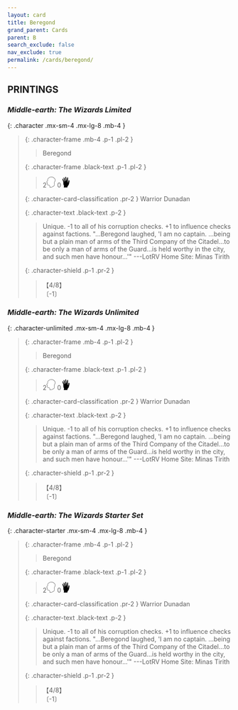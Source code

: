 ```yaml
---
layout: card
title: Beregond
grand_parent: Cards
parent: B
search_exclude: false
nav_exclude: true
permalink: /cards/beregond/
---
```


## PRINTINGS


### _Middle-earth: The Wizards Limited_

{: .character .mx-sm-4 .mx-lg-8 .mb-4 }
> {: .character-frame .mb-4 .p-1 .pl-2 }
> > <div class="card-mp"></div>
> > <div class="character-card-name">Beregond</div>
>
> {: .character-frame .black-text .p-1 .pl-2 }
> > 2![](/assets/images/mind.svg) 0![](/assets/images/di.svg)
>
> {: .character-card-classification .pr-2 }
> Warrior Dunadan
>
> {: .character-text .black-text .p-2 }
> > Unique. -1 to all of his corruption checks. +1 to influence checks against factions.  "...Beregond laughed, 'I am no captain. ...being but a plain man of arms of the Third Company of the Citadel...to be only a man of arms of the Guard...is held worthy in the city, and such men have honour...'" ---LotRV  Home Site: Minas Tirith 
>
> {: .character-shield .p-1 .pr-2 }
> > <div class="card-shield">【4/8】</div>
> > <div class="card-corruption">〔-1〕</div>

### _Middle-earth: The Wizards Unlimited_

{: .character-unlimited .mx-sm-4 .mx-lg-8 .mb-4 }
> {: .character-frame .mb-4 .p-1 .pl-2 }
> > <div class="card-mp"></div>
> > <div class="character-card-name">Beregond</div>
>
> {: .character-frame .black-text .p-1 .pl-2 }
> > 2![](/assets/images/mind.svg) 0![](/assets/images/di.svg)
>
> {: .character-card-classification .pr-2 }
> Warrior Dunadan
>
> {: .character-text .black-text .p-2 }
> > Unique. -1 to all of his corruption checks. +1 to influence checks against factions.  "...Beregond laughed, 'I am no captain. ...being but a plain man of arms of the Third Company of the Citadel...to be only a man of arms of the Guard...is held worthy in the city, and such men have honour...'" ---LotRV  Home Site: Minas Tirith 
>
> {: .character-shield .p-1 .pr-2 }
> > <div class="card-shield">【4/8】</div>
> > <div class="card-corruption">〔-1〕</div>

### _Middle-earth: The Wizards Starter Set_

{: .character-starter .mx-sm-4 .mx-lg-8 .mb-4 }
> {: .character-frame .mb-4 .p-1 .pl-2 }
> > <div class="card-mp"></div>
> > <div class="character-card-name">Beregond</div>
>
> {: .character-frame .black-text .p-1 .pl-2 }
> > 2![](/assets/images/mind.svg) 0![](/assets/images/di.svg)
>
> {: .character-card-classification .pr-2 }
> Warrior Dunadan
>
> {: .character-text .black-text .p-2 }
> > Unique. -1 to all of his corruption checks. +1 to influence checks against factions.  "...Beregond laughed, 'I am no captain. ...being but a plain man of arms of the Third Company of the Citadel...to be only a man of arms of the Guard...is held worthy in the city, and such men have honour...'" ---LotRV  Home Site: Minas Tirith 
>
> {: .character-shield .p-1 .pr-2 }
> > <div class="card-shield">【4/8】</div>
> > <div class="card-corruption">〔-1〕</div>
